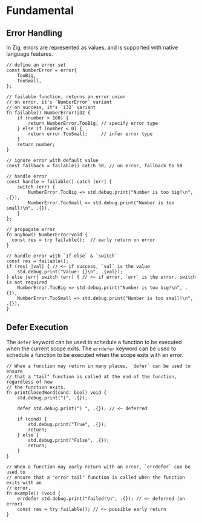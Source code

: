 # Fundamental

## Error Handling

In Zig, errors are represented as values, and is supported with native language features.

```zig
// define an error set
const NumberError = error{
    TooBig,
    TooSmall,
};

// failable function, returns an error union
// on error, it's `NumberError` variant
// on success, it's `i32` variant
fn failable() NumberError!i32 {
    if (number > 100) {
        return NumberError.TooBig; // specify error type
    } else if (number < 0) {
        return error.TooSmall;     // infer error type
    }
    return number;
}

// ignore error with default value
const fallback = failable() catch 50; // on error, fallback to 50

// handle error
const handle = failable() catch |err| {
    switch (err) {
        NumberError.TooBig => std.debug.print("Number is too big!\n", .{}),
        NumberError.TooSmall => std.debug.print("Number is too small!\n", .{}),
    }
};

// propagate error
fn anyhow() NumberError!void {
  const res = try failable();  // early return on error
}

// handle error with `if-else` & `switch`
const res = failable();
if (res) |val| { // <~ if success, `val` is the value
    std.debug.print("Value: {}\n", .{val});
} else |err| switch (err) { // <~ if error, `err` is the error. switch is not required
    NumberError.TooBig => std.debug.print("Number is too big!\n", .{}),
    NumberError.TooSmall => std.debug.print("Number is too small!\n", .{}),
}

```

## Defer Execution

The `defer` keyword can be used to schedule a function to be executed when the
current scope exits. The `errdefer` keyword can be used to schedule a function to
be executed when the scope exits with an error.

```zig
// When a function may return in many places, `defer` can be used to ensure
// that a "tail" function is called at the end of the function, regardless of how
// the function exits.
fn printClosedWord(cond: bool) void {
    std.debug.print("(", .{});

    defer std.debug.print(") ", .{}); // <~ deferred

    if (cond) {
        std.debug.print("True", .{});
        return;
    } else {
        std.debug.print("False", .{});
        return;
    }
}

// When a function may early return with an error, `errdefer` can be used to
// ensure that a "error tail" function is called when the function exits with an
// error.
fn example() !void {
    errdefer std.debug.print("failed!\n", .{}); // <~ deferred (on error)
    const res = try failable(); // <~ possible early return
}
```
